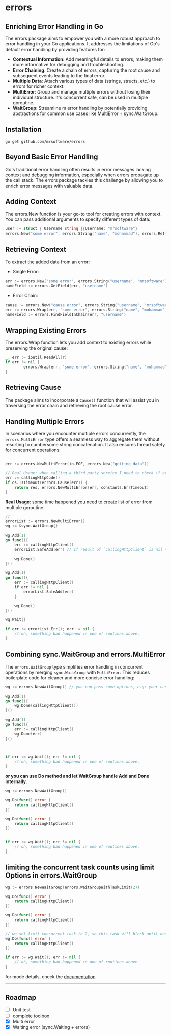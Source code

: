 # errors
## Enriching Error Handling in Go

The errors package aims to empower you with a more robust approach to error handling in your Go applications. It addresses the limitations of Go's default error handling by providing features for:

- **Contextual Information**: Add meaningful details to errors, making them more informative for debugging and troubleshooting.
- **Error Chaining**: Create a chain of errors, capturing the root cause and subsequent events leading to the final error.
- **Multiple Data**: Attach various types of data (strings, structs, etc.) to errors for richer context.
- **MultiError**: Group and manage multiple errors without losing their individual structure. It's concurrent safe, can be used in multiple goroutine.
- **WaitGroup**: Streamline m error handling by potentially providing abstractions for common use cases like MultiError + sync.WaitGroup.

## Installation

```shell
go get github.com/mrsoftware/errors
```

## Beyond Basic Error Handling
Go's traditional error handling often results in error messages lacking context and debugging information, especially when errors propagate up the call stack. The errors package tackles this challenge by allowing you to enrich error messages with valuable data.

## Adding Context
The errors.New function is your go-to tool for creating errors with context. You can pass additional arguments to specify different types of data:
```go
user := struct { Username string }{Username: "mrsoftware"}
errors.New("some error", errors.String("name", "mohammad"), errors.Reflect("user", user))
```
 
## Retrieving Context
To extract the added data from an error:

- Single Error:
```go
err := errors.New("some error", errors.String("username", "mrsoftware"))
nameField := errors.GetField(err, "username")
```

- Error Chain:
```go
cause := errors.New("cause error", errors.String("username", "mrsoftware"))
err := errors.Wrap(err, "some error", errors.String("name", "mohammad"))
nameField := errors.FindFieldInChain(err, "username")
```

## Wrapping Existing Errors
The errors.Wrap function lets you add context to existing errors while preserving the original cause:
```go
_, err := ioutil.ReadAll(r)
if err != nil {
        errors.Wrap(err, "some error", errors.String("name", "mohammad"))
}
```

## Retrieving Cause
The package aims to incorporate a `Cause()` function that will assist you in traversing the error chain and retrieving the root cause error.


## Handling Multiple Errors
In scenarios where you encounter multiple errors concurrently, the `errors.MultiError` type offers a seamless way to aggregate them without resorting to cumbersome string concatenation. It also ensures thread safety for concurrent operations:

```go

err := errors.NewMultiError(io.EOF, errors.New("getting data"))

// Real Usage: when calling a third party service I need to check if error is timeout signal the up layer and do not want them notify timeout using lower level code, but my timeout. 
err := callingHttpCode()
if os.IsTimeout(errors.Cause(err)) {
    return res, errors.NewMultiError(err, constants.ErrTimeout)
}
```
**Real Usage**: some time happened you need to create list of error from multiple goroutine.
```go
//
errorList := errors.NewMultiError()
wg := &sync.WaitGroup{}

wg.Add(1)
go func(){
	err := callingHttpClient()
	errorList.SafeAdd(err) // if result of `callingHttpClient` is nil no error will add to the err list.

	wg.Done()
}()

wg.Add(1)
go func(){
    err := callingHttpClient()
	if err != nil {
        errorList.SafeAdd(err)
    }

	wg.Done()
}()

wg.Wait()

if err := errorList.Err(); err != nil {
	// oh, something bad happened in one of routines above.
}
```

## Combining sync.WaitGroup and errors.MultiError
The `errors.WaitGroup` type simplifies error handling in concurrent operations by merging `sync.WaitGroup` with `MultiError`. This reduces boilerplate code for cleaner and more concise error handling:
```go
wg := errors.NewWaitGroup() // you can pass some options, e.g: your custom sync.WaitGroup using WaitGroupWithSyncWaitGroup.

wg.Add(1)
go func(){
    wg.Done(callingHttpClient())
}()

wg.Add(1)
go func(){
    err := callingHttpClient()
	wg.Done(err)
}()



if err := wg.Wait(); err != nil {
    // oh, something bad happened in one of routines above.
} 
```

**or you can use Do method and let WaitGroup handle Add and Done internally.**

```go
wg := errors.NewWaitGroup() 

wg.Do(func() error {
    return callingHttpClient()
})

wg.Do(func() error {
    return callingHttpClient()
})


if err := wg.Wait(); err != nil {
    // oh, something bad happened in one of routines above.
} 
```

## limiting the concurrent task counts using limit Options in errors.WaitGroup
```go
wg := errors.NewWaitGroup(errors.WaitGroupWithTaskLimit(2)) 

wg.Do(func() error {
    return callingHttpClient()
})

wg.Do(func() error {
    return callingHttpClient()
})

// we set limit concurrent task to 2, so this task will block until one of above are done.
wg.Do(func() error {
	return callingHttpClient()
})

if err := wg.Wait(); err != nil {
    // oh, something bad happened in one of routines above.
} 
```



for mode details, check the [documentation](https://godoc.org/github.com/mrsoftware/errors)

----
## Roadmap
- [ ] Unit test
- [ ] complete toolbox
- [X] Multi error
- [X] Waiting error (sync.Waiting + errors)